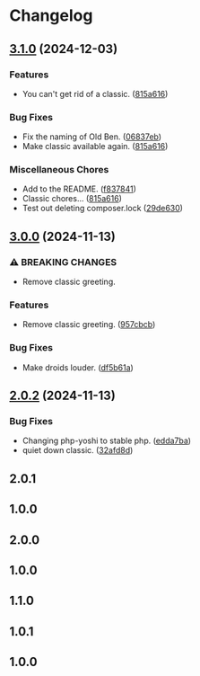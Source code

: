 # Changelog

## [3.1.0](https://github.com/franknavarro/php-playground/compare/v3.0.0...v3.1.0) (2024-12-03)


### Features

* You can't get rid of a classic. ([815a616](https://github.com/franknavarro/php-playground/commit/815a6168d15b3314174b0790e89089fcb930810a))


### Bug Fixes

* Fix the naming of Old Ben. ([06837eb](https://github.com/franknavarro/php-playground/commit/06837eb5920e8ffcdeac51c915faf23a12f4dc82))
* Make classic available again. ([815a616](https://github.com/franknavarro/php-playground/commit/815a6168d15b3314174b0790e89089fcb930810a))


### Miscellaneous Chores

* Add to the README. ([f837841](https://github.com/franknavarro/php-playground/commit/f837841f7e16474108d6c2591e7bb4dffc68f962))
* Classic chores... ([815a616](https://github.com/franknavarro/php-playground/commit/815a6168d15b3314174b0790e89089fcb930810a))
* Test out deleting composer.lock ([29de630](https://github.com/franknavarro/php-playground/commit/29de63056cc5073d97a313dfdb06a36e52a78c4f))

## [3.0.0](https://github.com/franknavarro/php-playground/compare/v2.0.2...v3.0.0) (2024-11-13)


### ⚠ BREAKING CHANGES

* Remove classic greeting.

### Features

* Remove classic greeting. ([957cbcb](https://github.com/franknavarro/php-playground/commit/957cbcb886e858908f2a7790c9cf29bd960f3a54))


### Bug Fixes

* Make droids louder. ([df5b61a](https://github.com/franknavarro/php-playground/commit/df5b61ad3526ab851b7915544616fe47184a5fd6))

## [2.0.2](https://github.com/franknavarro/php-playground/compare/v2.0.1...v2.0.2) (2024-11-13)


### Bug Fixes

* Changing php-yoshi to stable php. ([edda7ba](https://github.com/franknavarro/php-playground/commit/edda7ba739d52700bd0dc68573bbe0e409518b80))
* quiet down classic. ([32afd8d](https://github.com/franknavarro/php-playground/commit/32afd8d8283fdc8137ab690bf39de7b0d887ca97))

## 2.0.1

## 1.0.0

## 2.0.0

## 1.0.0

## 1.1.0

## 1.0.1

## 1.0.0
